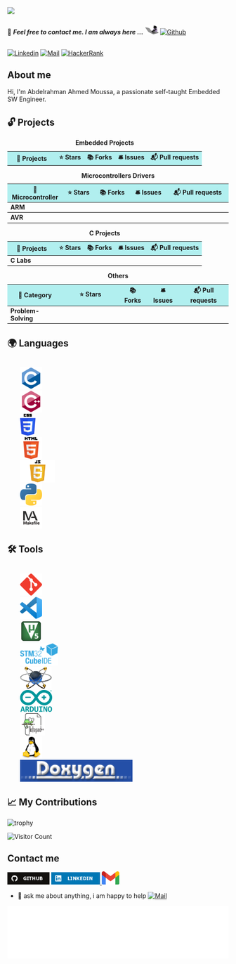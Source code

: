 <h1>
    <img align="center" src="assets/welcome.png" >
</h1>

📝 ***Feel free to contact me. I am always here ...*** <img src="assets/giphy.gif" width="30">  [![Github](https://img.shields.io/github/followers/abd-elarhman?label=Follow%20Me&style=social)](https://github.com/abd-elarhman)
<br>

<br> [![Linkedin](https://img.shields.io/badge/LinkedIn-Abdelrahman%20Ahmed-blue?logo=Linkedin&logoColor=blue&labelColor=black)](https://www.linkedin.com/in/-abdelrahman-ahmed//) [![Mail](https://img.shields.io/badge/abdelrahman.ahmed0599@gmail.com-blue?logo=Gmail&logoColor=blue&labelColor=black)](mailto:ma.karam272@gmail.com) [![HackerRank](https://img.shields.io/badge/HackerRank-abd-elarhman-brightgreen?logo=HackerRank&logoColor=Green&labelColor=black)](https://www.hackerrank.com/profile/abdelrahman_ah30) </br>

## About me

Hi, I'm Abdelrahman Ahmed Moussa, a passionate self-taught Embedded SW Engineer.


## 🔓 Projects

<table style="width:100%;">
  <caption><b> Embedded Projects </b></caption>
  <colgroup>
    <col span="1" style="width:25%;">
  </colgroup>
  <thead>
    <tr style="border-bottom: 1.5px solid black; background-color: rgba(0, 204, 204, 0.3);">
      <th>🎁 Projects</th>
      <th>⭐ Stars</th>
      <th>📚 Forks</th>
      <th>🛎 Issues</th>
      <th>📬 Pull requests</th>
    </tr>
  </thead>
  <tbody>
    
  </tbody>
</table>

<table style="width:100%;">
    <caption><b> Microcontrollers Drivers </b></caption>
  <colgroup>
    <col span="1" style="width:25%;">
  </colgroup>
  <thead>
  <thead>
    <tr style="border-bottom: 1.5px solid black; background-color: rgba(0, 204, 204, 0.3);">
      <th>🎁 Microcontroller</td>
      <th>⭐ Stars</td>
      <th>📚 Forks</td>
      <th>🛎 Issues</td>
      <th>📬 Pull requests</td>
    </tr>
  </thead>
  <tbody>
    <tr style="border-bottom: 1.5px solid black;">
      <td><a href="" style="display:block; text-decoration:none;"><b>ARM</b></a></td>
    </tr>
    <tr style="border-bottom: 1.5px solid black;">
      <td><a href="" style="display:block; text-decoration:none;"><b>AVR</b></a></td>
      </tr>
  </tbody>
</table>

<table style="width:100%;">
  <caption><b> C Projects </b></caption>
  <colgroup>
    <col span="1" style="width:25%;">
  </colgroup>
  <thead>
  <thead>
    <tr style="border-bottom: 1.5px solid black; background-color: rgba(0, 204, 204, 0.3);">
      <th>🎁 Projects</th>
      <th>⭐ Stars</th>
      <th>📚 Forks</th>
      <th>🛎 Issues</th>
      <th>📬 Pull requests</th>
    </tr>
  </thead>
  <tbody>
    <tr style="border-bottom: 1.5px solid black;">
      <td><a href="" style="display:block; text-decoration:none;"><b>C Labs</b></a></td>
    </tr>
  </tbody>
</table>

<table style="width:100%;">
    <colgroup>
    <col span="1" style="width:25%;">
  </colgroup>
  <thead>
  <thead>
    <caption><b> Others </b></caption>
    <colgroup>
    <col span="1" style="width:25%;">
  </colgroup>
  <thead>
  <thead>
        <tr style="border-bottom: 1.5px solid black; background-color: rgba(0, 204, 204, 0.3);">
            <th>🎁 Category</th>
            <th>⭐ Stars</th>
            <th>📚 Forks</th>
            <th>🛎 Issues</th>
            <th>📬 Pull requests</th>
        </tr>
    </thead>
    <tbody>
        <tr style="border-bottom: 1.5px solid black;">
        <td><a href="" style="display:block;   text-decoration:none;"><b> Problem-Solving </b></a></td>
    </tr>
  </tbody>
</table>

## 🌍 Languages

<code>
    <img height="50" src="assets/c.png"             alt="c logo"                  >
    <img height="50" src="assets/cplusplus.png"     alt="cplusplus logo"          >
    <img height="50" src="assets/css.png"           alt="css logo"                >
    <img height="50" src="assets/html.png"          alt="html logo"               >
    <img height="50" src="assets/javascript.png"    alt="javascript logo"         >
    <img height="50" src="assets/python.png"    alt="python logo"         >
    <img height="50" src="assets/makefile.png"      alt="makefile logo"           >
</code>

## 🛠️ Tools

<code>
    <img height="50" src="assets/git.png"           alt="git logo"                >
    <img height="50" src="assets/vscode.png"        alt="vscode logo"             >
    <img height="50" src="assets/keil_uVision.png"  alt="keil_uVision logo"       >
    <img height="50" src="assets/stm32cube.png"     alt="stm32cube logo"          >
    <img height="50" src="assets/proteus.png"       alt="proteus logo"            >
    <img height="50" src="assets/arduino.png"       alt="arduino logo"            >
    <img height="50" src="assets/notepad++.png"     alt="notepad++ logo"          >
    <img height="50" src="assets/linux.png"         alt="linux logo"              >
    <img height="50" src="assets/doxygen.png"       alt="doxygen logo"            >
</code>

## 📈 My Contributions <br>

![trophy](https://github-profile-trophy.vercel.app/?username=abd-elarhman)

![Visitor Count](https://profile-counter.glitch.me/abd-elarhman/count.svg)

## Contact me

<p>
    <a href="https://github.com/abd-elarhman" target="_blank"><img alt="Github" src="assets/github.png"></a>
    <a href="https://www.linkedin.com/in/-abdelrahman-ahmed" target="_blank"><img alt="LinkedIn" src="assets/linkedin.png">
    </a>
    <a href="mailto:abdelrahman.ahmed0599@gmail.com" target="_blank"><img alt="Gmail" src="assets/gmail.png" height="30"></a>
</p>

- 💬 ask me about anything, i am happy to help [![Mail](https://img.shields.io/badge/abdelrahman.ahmed0599@gmail.com-blue?logo=Gmail&logoColor=blue&labelColor=black)](mailto:abdelrahman.ahmed0599@gmail.com)

<div align="center">

<img height="120" alt="Thanks for visiting me" width="100%" src="assets/marquee.svg" />
<br />
